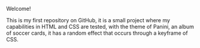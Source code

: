 Welcome! 

This is my first repository on GitHub, it is a small project where my capabilities in HTML and CSS are tested, with the theme of Panini, an album of soccer cards, it has a random effect that occurs through a keyframe of CSS.
